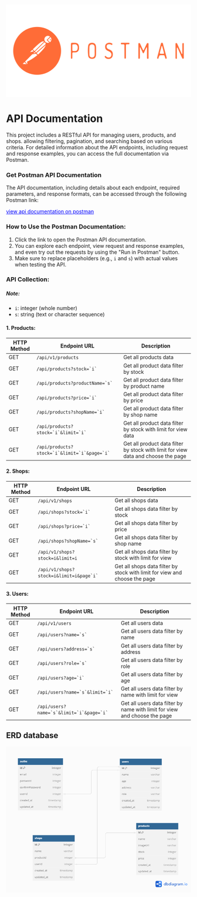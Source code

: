 ![My Image](/public/images/postman-icon.png)

# API Documentation

This project includes a RESTful API for managing users, products, and shops. allowing filtering, pagination, and searching based on various criteria. For detailed information about the API endpoints, including request and response examples, you can access the full documentation via Postman.

### Get Postman API Documentation

The API documentation, including details about each endpoint, required parameters, and response formats, can be accessed through the following Postman link:

<a href="<[insert_your_postman_link_here](https://documenter.getpostman.com/view/38692295/2sAY4shiXb)>" style="color:blue; font-size:14px;">view api documentation on postman</a>


### How to Use the Postman Documentation:
1. Click the link to open the Postman API documentation.
2. You can explore each endpoint, view request and response examples, and even try out the requests by using the "Run in Postman" button.
3. Make sure to replace placeholders (e.g., `i` and `s`) with actual values when testing the API.

### API Collection:
##### Note:
- `i`: integer (whole number)
- `s`: string (text or character sequence)
#### 1. Products:

<table>
  <thead>
    <tr>
      <th>HTTP Method</th>
      <th>Endpoint URL</th>
      <th>Description</th>
    </tr>
  </thead>
  <tbody>
    <tr>
      <td>GET</td>
      <td><code>/api/v1/products</code></td>
      <td>Get all products data</td>
    </tr>
    <tr>
      <td>GET</td>
      <td><code>/api/products?stock=`i`</code></td>
      <td>Get all product data filter by stock</td>
    </tr>
    <tr>
      <td>GET</td>
      <td><code>/api/products?productName=`s`</code></td>
      <td>Get all product data filter by product name</td>
    </tr>
    <tr>
      <td>GET</td>
      <td><code>/api/products?price=`i`</code></td>
      <td>Get all product data filter by price</td>
    </tr>
    <tr>
      <td>GET</td>
      <td><code>/api/products?shopName=`i`</code></td>
      <td>Get all product data filter by shop name</td>
    </tr>
    <tr>
      <td>GET</td>
      <td><code>/api/products?stock=`i`&limit=`i`</code></td>
      <td>Get all product data filter by stock with limit for view data</td>
    </tr>
    <tr>
      <td>GET</td>
      <td><code>/api/products?stock=`i`&limit=`i`&page=`i`</code></td>
      <td>Get all product data filter by stock with limit for view data and choose the page</td>
    </tr>
  </tbody>
</table>

#### 2. Shops:
<table>
  <thead>
    <tr>
      <th>HTTP Method</th>
      <th>Endpoint URL</th>
      <th>Description</th>
    </tr>
  </thead>
  <tbody>
    <tr>
      <td>GET</td>
      <td><code>/api/v1/shops</code></td>
      <td>Get all shops data</td>
    </tr>
    <tr>
      <td>GET</td>
      <td><code>/api/shops?stock=`i`</code></td>
      <td>Get all shops data filter by stock</td>
    </tr>
    <tr>
      <td>GET</td>
      <td><code>/api/shops?price=`i`</code></td>
      <td>Get all shops data filter by price</td>
    </tr>
    <tr>
      <td>GET</td>
      <td><code>/api/shops?shopName=`s`</code></td>
      <td>Get all shops data filter by shop name</td>
    </tr>
    <tr>
      <td>GET</td>
      <td><code>/api/v1/shops?stock=i&limit=i</code></td>
      <td>Get all shops data filter by stock with limit for view</td>
    </tr>
    <tr>
      <td>GET</td>
      <td><code>/api/v1/shops?stock=i&limit=i&page`i`</code></td>
      <td>Get all shops data filter by stock with limit for view and choose the page</td>
    </tr>
  </tbody>
</table>

#### 3. Users:
<table>
  <thead>
    <tr>
      <th>HTTP Method</th>
      <th>Endpoint URL</th>
      <th>Description</th>
    </tr>
  </thead>
  <tbody>
    <tr>
      <td>GET</td>
      <td><code>/api/v1/users</code></td>
      <td>Get all users data</td>
    </tr>
    <tr>
      <td>GET</td>
      <td><code>/api/users?name=`s`</code></td>
      <td>Get all users data filter by name</td>
    </tr>
    <tr>
      <td>GET</td>
      <td><code>/api/users?address=`s`</code></td>
      <td>Get all users data filter by address</td>
    </tr>
    <tr>
      <td>GET</td>
      <td><code>/api/users?role=`s`</code></td>
      <td>Get all users data filter by role</td>
    </tr>
    <tr>
      <td>GET</td>
      <td><code>/api/users?age=`i`</code></td>
      <td>Get all users data filter by age</td>
    </tr>
    <tr>
      <td>GET</td>
      <td><code>/api/users?name=`s`&limit=`i`</code></td>
      <td>Get all users data filter by name with limit for view</td>
    </tr>
        <tr>
      <td>GET</td>
      <td><code>/api/users?name=`s`&limit=`i`&page=`i`</code></td>
      <td>Get all users data filter by name with limit for view and choose the page</td>
    </tr>
  </tbody>
</table>

## ERD database

![My Image](/public/images/db-diagram.png)
